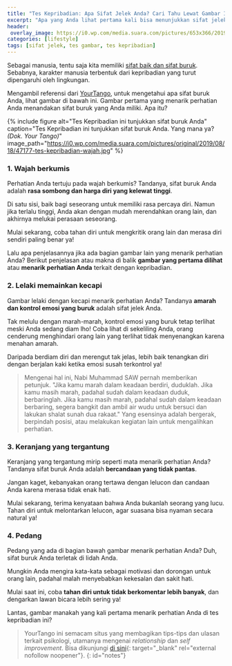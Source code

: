 ```yaml
---
title: "Tes Kepribadian: Apa Sifat Jelek Anda? Cari Tahu Lewat Gambar Ini"
excerpt: "Apa yang Anda lihat pertama kali bisa menunjukkan sifat jelek yang Anda miliki. Mau tahu penjelasannya?"
header:
 overlay_image: https://i0.wp.com/media.suara.com/pictures/653x366/2019/08/18/47177-tes-kepribadian-wajah.jpg
categories: [lifestyle]
tags: [sifat jelek, tes gambar, tes kepribadian]
---
```


Sebagai manusia, tentu saja kita memiliki [sifat baik dan sifat buruk](/tanda/#tes-kepribadian). Sebabnya, karakter manusia terbentuk dari kepribadian yang turut dipengaruhi oleh lingkungan.

Mengambil referensi dari [YourTango](#notes), untuk mengetahui apa sifat buruk Anda, lihat gambar di bawah ini. Gambar pertama yang menarik perhatian Anda menandakan sifat buruk yang Anda miliki. Apa itu? 

{% include figure alt="Tes Kepribadian ini tunjukkan sifat buruk Anda"
caption="Tes Kepribadian ini tunjukkan sifat buruk Anda. Yang mana ya? _(Dok. Your Tango)_" image_path="https://i0.wp.com/media.suara.com/pictures/original/2019/08/18/47177-tes-kepribadian-wajah.jpg" %}

### 1. Wajah berkumis

Perhatian Anda tertuju pada wajah berkumis? Tandanya, sifat buruk Anda adalah **rasa sombong dan harga diri yang kelewat tinggi**.

Di satu sisi, baik bagi seseorang untuk memiliki rasa percaya diri. Namun jika terlalu tinggi, Anda akan dengan mudah merendahkan orang lain, dan akhirnya melukai perasaan seseorang.

Mulai sekarang, coba tahan diri untuk mengkritik orang lain dan merasa diri sendiri paling benar ya!

Lalu apa penjelasannya jika ada bagian gambar lain yang menarik perhatian Anda? Berikut penjelasan atau makna di balik **gambar yang pertama dilihat** atau **menarik perhatian Anda** terkait dengan kepribadian. 

### 2. Lelaki memainkan kecapi

Gambar lelaki dengan kecapi menarik perhatian Anda? Tandanya **amarah dan kontrol emosi yang buruk** adalah sifat jelek Anda.

Tak melulu dengan marah-marah, kontrol emosi yang buruk tetap terlihat meski Anda sedang diam lho! Coba lihat di sekeliling Anda, orang cenderung menghindari orang lain yang terlihat tidak menyenangkan karena menahan amarah.

Daripada berdiam diri dan merengut tak jelas, lebih baik tenangkan diri dengan berjalan kaki ketika emosi susah terkontrol ya!

> Mengenai hal ini, Nabi Muhammad SAW pernah memberikan petunjuk. "Jika kamu marah dalam keadaan berdiri, duduklah. Jika kamu masih marah, padahal sudah dalam keadaan duduk, berbaringlah. Jika kamu masih marah, padahal sudah dalam keadaan berbaring, segera bangkit dan ambil air wudu untuk bersuci dan lakukan shalat sunah dua rakaat." Yang esensinya adalah bergerak, berpindah posisi, atau melakukan kegiatan lain untuk mengalihkan perhatian.  

### 3. Keranjang yang tergantung

Keranjang yang tergantung mirip seperti mata menarik perhatian Anda? Tandanya sifat buruk Anda adalah **bercandaan yang tidak pantas**.

Jangan kaget, kebanyakan orang tertawa dengan lelucon dan candaan Anda karena merasa tidak enak hati.

Mulai sekarang, terima kenyataan bahwa Anda bukanlah seorang yang lucu. Tahan diri untuk melontarkan lelucon, agar suasana bisa nyaman secara natural ya!

### 4. Pedang

Pedang yang ada di bagian bawah gambar menarik perhatian Anda? Duh, sifat buruk Anda terletak di lidah Anda.

Mungkin Anda mengira kata-kata sebagai motivasi dan dorongan untuk orang lain, padahal malah menyebabkan kekesalan dan sakit hati.

Mulai saat ini, coba **tahan diri untuk tidak berkomentar lebih banyak**, dan dengarkan lawan bicara lebih sering ya!

Lantas, gambar manakah yang kali pertama menarik perhatian Anda di tes kepribadian ini?

> YourTango ini semacam situs yang membagikan tips-tips dan ulasan terkait psikologi, utamanya mengenai _relationship_ dan _self improvement_. Bisa dikunjungi [di sini](https://yourtango.com/){: target="_blank" rel="external nofollow noopener"}.
{: id="notes"}
